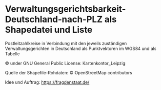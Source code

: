 # Verwaltungsgerichtsbarkeit-Deutschland-nach-PLZ als Shapedatei und Liste
Postleitzahlkreise in Verbindung mit den jeweils zuständigen Verwaltungsgerichten in Deutschland als Punktvektoren im WGS84 und als Tabelle





© under GNU General Public License:   Kartenkontor_Leipzig

Quelle der Shapefile-Rohdaten: © OpenStreetMap contributors

Idee und Auftrag: https://fragdenstaat.de/
